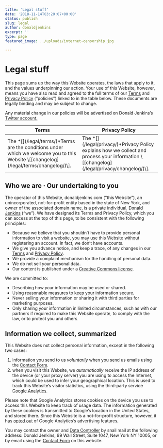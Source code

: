 ```yaml
---
title: 'Legal stuff'
date: '2018-11-14T03:20:07+00:00'
status: publish
slug: legal
author: donaldjenkins
excerpt: ''
type: page
featured_image: ../uploads/internet-censorship.jpg

---
```

Legal stuff
===========

This page sums up the way this Website operates, the laws that apply to it, and the values underpinning our action. Your use of this Website, however, means you have also read and agreed to the full terms of our [Terms](/legal/terms/) and [Privacy Policy](/legal/privacy/) (<q>policies</q>) linked to in the table below. These documents are legally binding and may be subject to change.

Any material change in our policies will be advertised on Donald Jenkins’s [Twitter account.](https://www.twitter.com/donaldjenkins)

<table id="“legal-policies"" summary="This Website’s policies"><thead><tr><th scope="col">Terms</th><th scope="col">Privacy Policy</th></tr></thead><tbody><tr><td>The *[](/legal/terms/)*Terms are the conditions under which we welcome you to this Website \[[changelog](/legal/terms/changelog/)\].</td><td>The *[](/legal/privacy/)*Privacy Policy explains how we collect and process your information \[[changelog](/legal/privacy/changelog/)\].</td></tr></tbody></table>

Who we are · Our undertaking to you
-----------------------------------

The operator of this Website, donaldjenkins.com (<q>this Website</q>), an unincorporated, not-for-profit entity based in the state of New York, and owner of the associated domain name, is a private individual, [Donald Jenkins](https://www.twitter.com/donaldjenkins) (<q>we</q>). We have designed its Terms and Privacy Policy, which you can access at the top of this page, to be consistent with the following principles:

- Because we believe that you shouldn’t have to provide personal information to visit a website, you may use this Website without registering an account. In fact, we don’t have accounts.
- We give you advance notice, and keep a trace, of any changes in our [Terms](/legal/terms/changelog/) and [Privacy Policy](/legal/privacy/changelog/).
- We provide a complaint mechanism for the handling of personal data.
- We do not sell your personal data.
- Our content is published under a [Creative Commons license](https://creativecommons.org/licenses/).

We are committed to:

- Describing how your information may be used or shared.
- Using reasonable measures to keep your information secure.
- Never selling your information or sharing it with third parties for marketing purposes.
- Only sharing your information in limited circumstances, such as with our partners if required to make this Website operate, to comply with the law, or to protect you and others.

Information we collect, summarized
----------------------------------

This Website does not collect personal information, except in the following two cases:

1. Information you send to us *voluntarily* when you send us emails using the [Contact Form](/contact/).
2. when you visit this Website, we *automatically* receive the IP address of the device (or your proxy server) you are using to access the Internet, which could be used to infer your geographical location. This is used to track this Website’s visitor statistics, using the third-party service [Google Analytics](https://analytics.google.com:).

Please note that Google Analytics stores cookies on the device you use to access this Website to keep track of usage data. The information generated by these cookies is transmitted to Google’s location in the United States, and stored there. Since this Website is a not-for-profit structure, however, it has [opted out](https://support.google.com/analytics/answer/2444872) of Google Analytics’s advertising features.

You may contact the owner and [Data Controller](https://iapp.org/resources/article/data-controller/) by snail mail at the following address: Donald Jenkins, 99 Wall Street, Suite 1047, New York NY 10005, or by email using the [Contact Form](/contact) on this website.